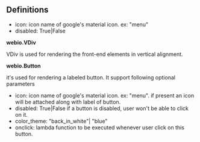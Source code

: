 Definitions
----------

- icon: icon name of google's material icon. ex: "menu"
- disabled: True|False

**webio.VDiv**

VDiv is used for rendering the front-end elements in vertical alignment.



**webio.Button**

it's used for rendering a labeled button. It support following optional parameters
 - icon: icon name of google's material icon. ex: "menu".
         if present an icon will be attached along with label of button.
 - disabled: True|False
             if a button is disabled, user won't be able to click on it.
 - color_theme: "back_in_white"| "blue"
 - onclick: lambda function to be executed whenever user click on this button.

